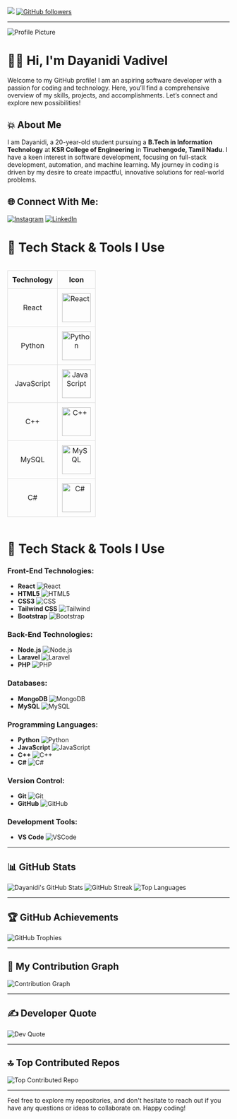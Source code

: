 [![](https://visitcount.itsvg.in/api?id=dayanidigv&icon=2&color=1)](https://visitcount.itsvg.in)
[![GitHub followers](https://img.shields.io/github/followers/dayanidigv?style=social)](https://github.com/dayanidigv?tab=followers)

---

![Profile Picture](https://avatars.githubusercontent.com/u/93707264?v=4)

# 👨‍💻 Hi, I'm Dayanidi Vadivel

Welcome to my GitHub profile! I am an aspiring software developer with a passion for coding and technology. Here, you’ll find a comprehensive overview of my skills, projects, and accomplishments. Let’s connect and explore new possibilities!

## 💥 About Me

I am Dayanidi, a 20-year-old student pursuing a **B.Tech in Information Technology** at **KSR College of Engineering** in **Tiruchengode, Tamil Nadu**. I have a keen interest in software development, focusing on full-stack development, automation, and machine learning. My journey in coding is driven by my desire to create impactful, innovative solutions for real-world problems. 

## 🌐 Connect With Me:
[![Instagram](https://img.shields.io/badge/Instagram-%23E4405F.svg?logo=Instagram&logoColor=white)](https://www.instagram.com/dayanidigv/) 
[![LinkedIn](https://img.shields.io/badge/LinkedIn-%230077B5.svg?logo=linkedin&logoColor=white)](https://www.linkedin.com/in/dayanidi-coder/)


# 🚀 Tech Stack & Tools I Use

<div style="display: flex; flex-wrap: wrap; justify-content: center; gap: 10px;">
  <table align="center" style="width: 100%; max-width: 1000px; border-collapse: collapse; text-align: center;">
    <thead>
      <tr>
        <th style="padding: 10px; border: 1px solid #ddd;">Technology</th>
        <th style="padding: 10px; border: 1px solid #ddd;">Icon</th>
      </tr>
    </thead>
    <tbody>
      <tr>
        <td style="padding: 10px; border: 1px solid #ddd;">React</td>
        <td style="padding: 10px; border: 1px solid #ddd;">
          <img src="https://techstack-generator.vercel.app/react-icon.svg" alt="React" width="65" height="65" />
        </td>
      </tr>
      <tr>
        <td style="padding: 10px; border: 1px solid #ddd;">Python</td>
        <td style="padding: 10px; border: 1px solid #ddd;">
          <img src="https://techstack-generator.vercel.app/python-icon.svg" alt="Python" width="65" height="65" />
        </td>
      </tr>
      <tr>
        <td style="padding: 10px; border: 1px solid #ddd;">JavaScript</td>
        <td style="padding: 10px; border: 1px solid #ddd;">
          <img src="https://techstack-generator.vercel.app/js-icon.svg" alt="JavaScript" width="65" height="65" />
        </td>
      </tr>
      <tr>
        <td style="padding: 10px; border: 1px solid #ddd;">C++</td>
        <td style="padding: 10px; border: 1px solid #ddd;">
          <img src="https://techstack-generator.vercel.app/cpp-icon.svg" alt="C++" width="65" height="65" />
        </td>
      </tr>
      <tr>
        <td style="padding: 10px; border: 1px solid #ddd;">MySQL</td>
        <td style="padding: 10px; border: 1px solid #ddd;">
          <img src="https://techstack-generator.vercel.app/mysql-icon.svg" alt="MySQL" width="65" height="65" />
        </td>
      </tr>
      <tr>
        <td style="padding: 10px; border: 1px solid #ddd;">C#</td>
        <td style="padding: 10px; border: 1px solid #ddd;">
          <img src="https://techstack-generator.vercel.app/csharp-icon.svg" alt="C#" width="65" height="65" />
        </td>
      </tr>
    </tbody>
  </table>
</div>

<style>
  /* Responsive design for small screens */
  @media (max-width: 768px) {
    table {
      width: 100%;
    }

    td, th {
      font-size: 14px;
      padding: 8px;
    }

    img {
      width: 50px;
      height: 50px;
    }
  }
</style>


# 🚀 Tech Stack & Tools I Use

### Front-End Technologies:
- **React** ![React](https://techstack-generator.vercel.app/react-icon.svg)
- **HTML5** ![HTML5](https://skillicons.dev/icons?i=html)
- **CSS3** ![CSS](https://skillicons.dev/icons?i=css)
- **Tailwind CSS** ![Tailwind](https://skillicons.dev/icons?i=tailwind)
- **Bootstrap** ![Bootstrap](https://skillicons.dev/icons?i=bootstrap)

### Back-End Technologies:
- **Node.js** ![Node.js](https://skillicons.dev/icons?i=nodejs)
- **Laravel** ![Laravel](https://skillicons.dev/icons?i=laravel)
- **PHP** ![PHP](https://skillicons.dev/icons?i=php)

### Databases:
- **MongoDB** ![MongoDB](https://skillicons.dev/icons?i=mongodb)
- **MySQL** ![MySQL](https://techstack-generator.vercel.app/mysql-icon.svg)

### Programming Languages:
- **Python** ![Python](https://techstack-generator.vercel.app/python-icon.svg)
- **JavaScript** ![JavaScript](https://techstack-generator.vercel.app/js-icon.svg)
- **C++** ![C++](https://techstack-generator.vercel.app/cpp-icon.svg)
- **C#** ![C#](https://techstack-generator.vercel.app/csharp-icon.svg)

### Version Control:
- **Git** ![Git](https://user-images.githubusercontent.com/25181517/192108372-f71d70ac-7ae6-4c0d-8395-51d8870c2ef0.png)
- **GitHub** ![GitHub](https://techstack-generator.vercel.app/github-icon.svg)

### Development Tools:
- **VS Code** ![VSCode](https://skillicons.dev/icons?i=vscode)

---

## 📊 GitHub Stats

![Dayanidi's GitHub Stats](https://github-readme-stats.vercel.app/api?username=dayanidigv&theme=dark&hide_border=false&include_all_commits=true&count_private=false)
![GitHub Streak](https://github-readme-streak-stats.herokuapp.com/?user=dayanidigv&theme=dark&hide_border=false)
![Top Languages](https://github-readme-stats.vercel.app/api/top-langs/?username=dayanidigv&theme=dark&hide_border=false&include_all_commits=true&count_private=false&layout=compact)

---

## 🏆 GitHub Achievements

![GitHub Trophies](https://github-profile-trophy.vercel.app/?username=dayanidigv&theme=radical&no-frame=false&no-bg=false&margin-w=4)

---

## 🔧 My Contribution Graph

![Contribution Graph](https://github-readme-activity-graph.vercel.app/graph?username=dayanidigv&theme=react-dark&hide_border=true&hide_title=false&area=true&custom_title=Contribution%20Graph)

---

## ✍️ Developer Quote

![Dev Quote](https://quotes-github-readme.vercel.app/api?type=horizontal&theme=light&quote=Code%20better,%20not%20comment.&border=true)

---

## 🔝 Top Contributed Repos

![Top Contributed Repo](https://github-contributor-stats.vercel.app/api?username=dayanidigv&limit=5&theme=tokyonight&combine_all_yearly_contributions=true)

---

Feel free to explore my repositories, and don't hesitate to reach out if you have any questions or ideas to collaborate on. Happy coding!
